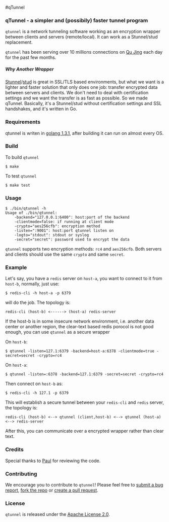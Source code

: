 #qTunnel

### qTunnel - a simpler and (possibily) faster tunnel program

`qtunnel` is a network tunneling software working as an encryption wrapper between clients and servers (remote/local). It can work as a Stunnel/stud replacement.

`qtunnel` has been serving over 10 millions connections on [Qu Jing](http://getqujing.com) each day for the past few months.

##### Why Another Wrapper

[Stunnel](https://www.stunnel.org/index.html)/[stud](https://github.com/bumptech/stud) is great in SSL/TLS based environments, but what we want is a lighter and faster solution that only does one job: transfer encrypted data between servers and clients. We don't need to deal with certification settings and we want the transfer is as fast as possible. So we made qTunnel. Basically, it's a Stunnel/stud without certification settings and SSL handshakes, and it's written in Go.

### Requirements

qtunnel is writen in [golang 1.3.1](http://golang.org/dl/), after building it can run on almost every OS.

### Build

To build `qtunnel`

`$ make`

To test `qtunnel`

`$ make test`

### Usage

	$ ./bin/qtunnel -h
	Usage of ./bin/qtunnel:
		-backend="127.0.0.1:6400": host:port of the backend
		-clientmode=false: if running at client mode
		-crypto="aes256cfb": encryption method
		-listen=":9001": host:port qtunnel listen on
		-logto="stdout": stdout or syslog
		-secret="secret": password used to encrypt the data
 		
`qtunnel` supports two encryption methods: `rc4` and `aes256cfb`. Both servers and clients should use the same `crypto` and same `secret`.

### Example

Let's say, you have a `redis` server on `host-a`, you want to connect to it from `host-b`, normally, just use:

	$ redis-cli -h host-a -p 6379

will do the job. The topology is:

	redis-cli (host-b) <------> (host-a) redis-server

If the host-b is in some insecure network environment, i.e. another data center or another region, the clear-text based redis porocol is not good enough, you can use `qtunnel` as a secure wrapper

On `host-b`:

	$ qtunnel -listen=127.1:6379 -backend=host-a:6378 -clientmode=true -secret=secret -crypto=rc4

On `host-a`:

	$ qtunnel -listen=:6378 -backend=127.1:6379 -secret=secret -crypto=rc4

Then connect on `host-b` as:

	$ redis-cli -h 127.1 -p 6379

This will establish a secure tunnel between your `redis-cli` and `redis` server, the topology is:

	redis-cli (host-b) <--> qtunnel (client,host-b) <--> qtunnel (host-a) <--> redis-server

After this, you can communicate over a encrypted wrapper rather than clear text.

### Credits

Special thanks to [Paul](http://paulrosenzweig.com) for reviewing the code.

### Contributing

We encourage you to contribute to `qtunnel`! Please feel free to [submit a bug report](https://github.com/getqujing/qtunnel/issues), [fork the repo](https://github.com/getqujing/qtunnel/fork) or [create a pull request](https://github.com/getqujing/qtunnel/pulls).

### License

`qtunnel` is released under the [Apache License 2.0](http://www.apache.org/licenses/LICENSE-2.0.html).

